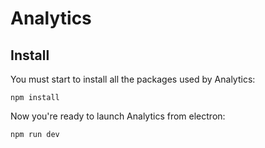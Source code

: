# Analytics

## Install

You must start to install all the packages used by Analytics:
```
npm install
```

Now you're ready to launch Analytics from electron:
```
npm run dev
```
